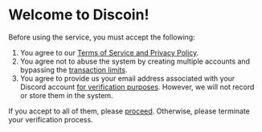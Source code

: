 # Welcome to Discoin!
Before using the service, you must accept the following:

 1. You agree to our [Terms of Service and Privacy Policy](https://github.com/Discoin/api/wiki/ToS-&-Privacy).
 2. You agree not to abuse the system by creating multiple accounts and bypassing the [transaction limits](https://github.com/Discoin/api/wiki/Users#why-are-there-transaction-limits).
 3. You agree to provide us your email address associated with your Discord account [for verification purposes](https://github.com/aDiscoin/api/wiki/Users#why-do-i-need-to-give-out-my-email). However, we will not record or store them in the system.
 
If you accept to all of them, please [proceed](https://discordapp.com/oauth2/authorize?client_id=209891886058438656&scope=identify+email&response_type=code&redirect_uri=https://discoin.disnodeteam.com/verify). Otherwise, please terminate your verification process.
